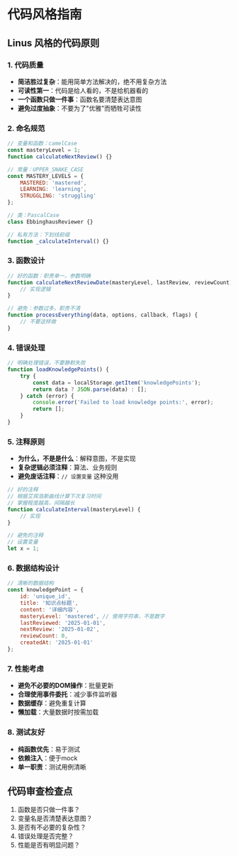 # 代码风格指南

## Linus 风格的代码原则

### 1. 代码质量
- **简洁胜过复杂**：能用简单方法解决的，绝不用复杂方法
- **可读性第一**：代码是给人看的，不是给机器看的
- **一个函数只做一件事**：函数名要清楚表达意图
- **避免过度抽象**：不要为了"优雅"而牺牲可读性

### 2. 命名规范
```javascript
// 变量和函数：camelCase
const masteryLevel = 1;
function calculateNextReview() {}

// 常量：UPPER_SNAKE_CASE
const MASTERY_LEVELS = {
    MASTERED: 'mastered',
    LEARNING: 'learning', 
    STRUGGLING: 'struggling'
};

// 类：PascalCase
class EbbinghausReviewer {}

// 私有方法：下划线前缀
function _calculateInterval() {}
```

### 3. 函数设计
```javascript
// 好的函数：职责单一，参数明确
function calculateNextReviewDate(masteryLevel, lastReview, reviewCount) {
    // 实现逻辑
}

// 避免：参数过多，职责不清
function processEverything(data, options, callback, flags) {
    // 不要这样做
}
```

### 4. 错误处理
```javascript
// 明确处理错误，不要静默失败
function loadKnowledgePoints() {
    try {
        const data = localStorage.getItem('knowledgePoints');
        return data ? JSON.parse(data) : [];
    } catch (error) {
        console.error('Failed to load knowledge points:', error);
        return [];
    }
}
```

### 5. 注释原则
- **为什么，不是是什么**：解释意图，不是实现
- **复杂逻辑必须注释**：算法、业务规则
- **避免废话注释**：`// 设置变量` 这种没用

```javascript
// 好的注释
// 根据艾宾浩斯曲线计算下次复习时间
// 掌握程度越高，间隔越长
function calculateInterval(masteryLevel) {
    // 实现
}

// 避免的注释
// 设置变量
let x = 1;
```

### 6. 数据结构设计
```javascript
// 清晰的数据结构
const knowledgePoint = {
    id: 'unique_id',
    title: '知识点标题',
    content: '详细内容',
    masteryLevel: 'mastered', // 使用字符串，不是数字
    lastReviewed: '2025-01-01',
    nextReview: '2025-01-02',
    reviewCount: 0,
    createdAt: '2025-01-01'
};
```

### 7. 性能考虑
- **避免不必要的DOM操作**：批量更新
- **合理使用事件委托**：减少事件监听器
- **数据缓存**：避免重复计算
- **懒加载**：大量数据时按需加载

### 8. 测试友好
- **纯函数优先**：易于测试
- **依赖注入**：便于mock
- **单一职责**：测试用例清晰

## 代码审查检查点
1. 函数是否只做一件事？
2. 变量名是否清楚表达意图？
3. 是否有不必要的复杂性？
4. 错误处理是否完整？
5. 性能是否有明显问题？

